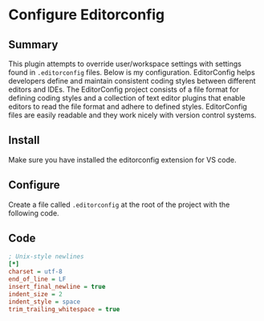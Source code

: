 # Configure Editorconfig

## Summary

This plugin attempts to override user/workspace settings with settings found in `.editorconfig` files. Below is my configuration.
EditorConfig helps developers define and maintain consistent coding styles between different editors and IDEs. The EditorConfig project consists of a file format for defining coding styles and a collection of text editor plugins that enable editors to read the file format and adhere to defined styles. EditorConfig files are easily readable and they work nicely with version control systems.

## Install

Make sure you have installed the editorconfig extension for VS code.

## Configure

Create a file called `.editorconfig` at the root of the project with the following code.

## Code

```ini
; Unix-style newlines
[*]
charset = utf-8
end_of_line = LF
insert_final_newline = true
indent_size = 2
indent_style = space
trim_trailing_whitespace = true
```
